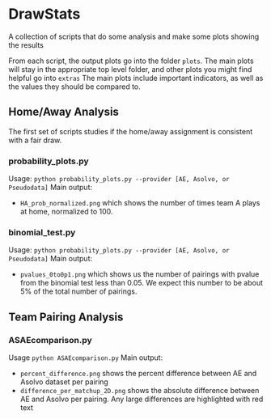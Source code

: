 # DrawStats
A collection of scripts that do some analysis and make some plots showing the results

From each script, the output plots go into the folder `plots`. The main plots will stay in the appropriate top level folder, and other plots you might find helpful go into `extras`
The main plots include important indicators, as well as the values they should be compared to.

## Home/Away Analysis
The first set of scripts studies if the home/away assignment is consistent with a fair draw. 

### probability_plots.py
Usage: `python probability_plots.py --provider [AE, Asolvo, or Pseudodata]` 
Main output: 
  * `HA_prob_normalized.png` which shows the number of times team A plays at home, normalized to 100. 

### binomial_test.py
Usage: `python probability_plots.py --provider [AE, Asolvo, or Pseudodata]` 
Main output: 
  * `pvalues_0to0p1.png` which shows us the number of pairings with pvalue from the binomial test less than 0.05. We expect this number to be about 5% of the total number of pairings.

## Team Pairing Analysis

### ASAEcomparison.py
Usage `python ASAEcomparison.py` 
Main output:
  *  `percent_difference.png` shows the percent difference between AE and Asolvo dataset per pairing
  *  `difference_per_matchup_2D.png` shows the absolute difference between AE and Asolvo per pairing. Any large differences are highlighted with red text
